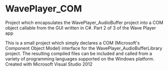 # WavePlayer_COM
Project which encapsulates the WavePlayer_AudioBuffer project into a COM object callable from the GUI written in C#. Part 2 of 3 of the Wave Player app

This is a small project which simply declares a COM (Microsoft's Component Object Model) interface for the WavePlayer_AudioBufferLibrary project. The resulting compiled files can be included and called from a variety of programming languages supported on the Windows platform. Created with Microsoft Visual Studio 2012
